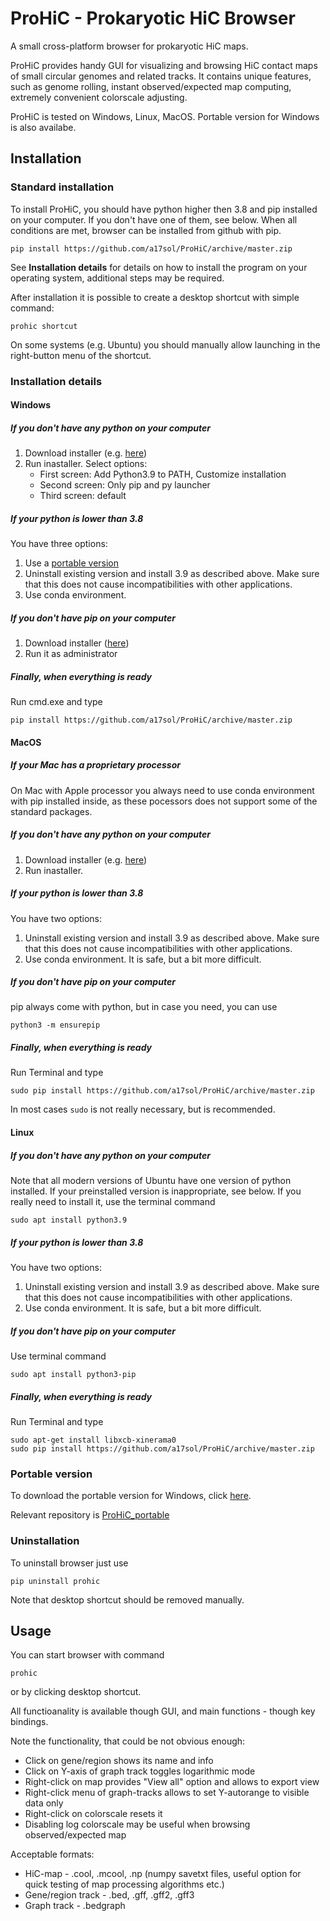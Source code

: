 # ProHiC - Prokaryotic HiC Browser
A small cross-platform browser for prokaryotic HiC maps.

ProHiC provides handy GUI for visualizing and browsing HiC contact maps of small circular genomes and related tracks.
It contains unique features, such as genome rolling, instant observed/expected map computing,
extremely convenient colorscale adjusting.

ProHiC is tested on Windows, Linux, MacOS. Portable version for Windows is also
availabe.

## Installation

### Standard installation
To install ProHiC, you should have python higher then 3.8 and pip installed on your computer. If you don't have one of them, see below. When all conditions are met, browser can be installed from github with pip. 
```
pip install https://github.com/a17sol/ProHiC/archive/master.zip
```
See **Installation details** for details on how to install the program on your operating system, additional steps may be required.

After installation it is possible to create a desktop shortcut with simple command:
```
prohic shortcut
```
On some systems (e.g. Ubuntu) you should manually allow launching in the right-button menu of the shortcut.

### Installation details

#### Windows

##### If you don't have any python on your computer
1. Download installer (e.g. <a href="https://www.python.org/ftp/python/3.9.5/python-3.9.5-amd64.exe">here</a>)
2. Run inastaller. Select options: 
	- First screen: Add Python3.9 to PATH, Customize installation
	- Second screen: Only pip and py launcher
	- Third screen: default

##### If your python is lower than 3.8
You have three options:
1. Use a <a href="https://github.com/a17sol/ProHiC_portable">portable version</a>
2. Uninstall existing version and install 3.9 as described above. Make sure that this does not cause incompatibilities with other applications.
3. Use conda environment.

##### If you don't have pip on your computer
1. Download installer (<a href="https://bootstrap.pypa.io/get-pip.py">here</a>)
2. Run it as administrator

##### Finally, when everything is ready
Run cmd.exe and type
```
pip install https://github.com/a17sol/ProHiC/archive/master.zip
```

#### MacOS

##### If your Mac has a proprietary processor
On Mac with Apple processor you always need to use conda environment with pip installed inside, as these pocessors does not support some of the standard packages.

##### If you don't have any python on your computer
1. Download installer (e.g. <a href="https://www.python.org/ftp/python/3.9.5/python-3.9.5-macos11.pkg">here</a>)
2. Run inastaller.

##### If your python is lower than 3.8
You have two options:
1. Uninstall existing version and install 3.9 as described above. Make sure that this does not cause incompatibilities with other applications.
2. Use conda environment. It is safe, but a bit more difficult.

##### If you don't have pip on your computer
pip always come with python, but in case you need, you can use
```
python3 -m ensurepip
```

##### Finally, when everything is ready
Run Terminal and type
```
sudo pip install https://github.com/a17sol/ProHiC/archive/master.zip
```
In most cases `sudo` is not really necessary, but is recommended.

#### Linux

##### If you don't have any python on your computer
Note that all modern versions of Ubuntu have one version of python installed. If your preinstalled version is inappropriate, see below.
If you really need to install it, use the terminal command
```
sudo apt install python3.9
```
##### If your python is lower than 3.8
You have two options:
1. Uninstall existing version and install 3.9 as described above. Make sure that this does not cause incompatibilities with other applications.
2. Use conda environment. It is safe, but a bit more difficult.

##### If you don't have pip on your computer
Use terminal command
```
sudo apt install python3-pip
```

##### Finally, when everything is ready
Run Terminal and type
```
sudo apt-get install libxcb-xinerama0
sudo pip install https://github.com/a17sol/ProHiC/archive/master.zip
```

### Portable version
To download the portable version for Windows, click <a href="https://github.com/a17sol/ProHiC_portable/archive/master.zip">here</a>.

Relevant repository is <a href="https://github.com/a17sol/ProHiC_portable">ProHiC_portable</a>

### Uninstallation
To uninstall browser just use 
```
pip uninstall prohic
```
Note that desktop shortcut should be removed manually.

## Usage
You can start browser with command
```
prohic
```
or by clicking desktop shortcut.

All functioanality is available though GUI, and main functions - though key bindings.

Note the functionality, that could be not obvious enough:
* Click on gene/region shows its name and info
* Click on Y-axis of graph track toggles logarithmic mode
* Right-click on map provides "View all" option and allows to export view
* Right-click menu of graph-tracks allows to set Y-autorange to visible data only
* Right-click on colorscale resets it
* Disabling log colorscale may be useful when browsing observed/expected map

Acceptable formats:
* HiC-map - .cool, .mcool, .np (numpy savetxt files, useful option for quick testing of map processing algorithms etc.)
* Gene/region track - .bed, .gff, .gff2, .gff3
* Graph track - .bedgraph
